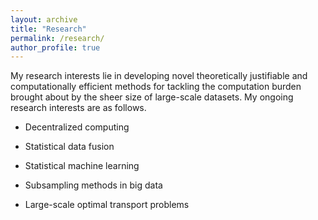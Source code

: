 ```yaml
---
layout: archive
title: "Research"
permalink: /research/
author_profile: true
---
```


My research interests lie in developing novel theoretically justifiable and computationally efficient methods for tackling the computation burden brought about by the sheer size of large-scale datasets. My ongoing research interests are as follows.

* Decentralized computing

* Statistical data fusion

* Statistical machine learning

* Subsampling methods in big data

* Large-scale optimal transport problems
